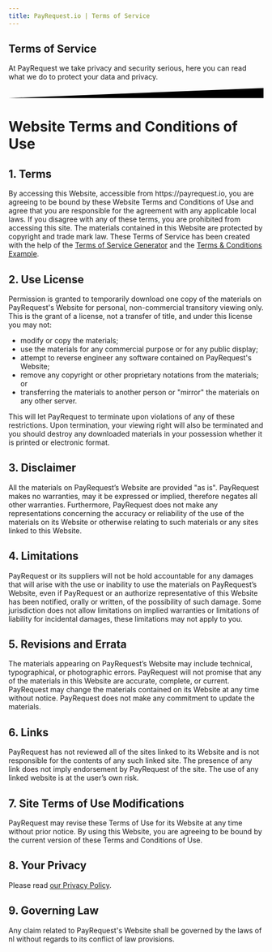 ```yaml
---
title: PayRequest.io | Terms of Service
---
```


<div class="position-relative">
    <!-- Hero for FREE version -->
    <section class="section section-lg section-shaped">
        <!-- Background circles -->
        <div class="shape shape-style-self shape-primary">
            <span class="span-150"></span>
            <span class="span-50"></span>
            <span class="span-50"></span>
            <span class="span-75"></span>
            <span class="span-100"></span>
            <span class="span-75"></span>
            <span class="span-50"></span>
            <span class="span-100"></span>
            <span class="span-50"></span>
            <span class="span-100"></span>
        </div>
        <div class="container shape-container d-flex align-items-center">
            <div class="col px-0">
                <div class="row align-items-center justify-content-center">
                    <div class="col-lg-6 text-center">
                      <h1 class="text-white">Terms of Service</h1>
                        <p class="lead text-white">
                            At PayRequest we take privacy and security serious, here you can read what we do to protect your data and privacy.
                        </p>
                              
  </div>
                </div>
            </div>
        </div>
        <!-- SVG separator -->
        <div class="separator separator-bottom separator-skew zindex-100">
            <svg x="0" y="0" viewBox="0 0 2560 100" preserveAspectRatio="none" version="1.1" xmlns="http://www.w3.org/2000/svg">
                <polygon class="fill-white" points="2560 0 2560 100 0 100"></polygon>
            </svg>
        </div>
    </section>
</div>





<div class="accordion-1">
    <div class="container">
        <div class="row">
            <div class="col-md-12 mx-auto text-center">


<h1>Website Terms and Conditions of Use</h1>

<h2>1. Terms</h2>

<p>By accessing this Website, accessible from https://payrequest.io, you are agreeing to be bound by these Website Terms and Conditions of Use and agree that you are responsible for the agreement with any applicable local laws. If you disagree with any of these terms, you are prohibited from accessing this site. The materials contained in this Website are protected by copyright and trade mark law. These Terms of Service has been created with the help of the <a href="https://www.termsofservicegenerator.net">Terms of Service Generator</a> and the <a href="https://www.termsconditionsexample.com">Terms & Conditions Example</a>.</p>

<h2>2. Use License</h2>

<p>Permission is granted to temporarily download one copy of the materials on PayRequest's Website for personal, non-commercial transitory viewing only. This is the grant of a license, not a transfer of title, and under this license you may not:</p>

<ul>
    <li>modify or copy the materials;</li>
    <li>use the materials for any commercial purpose or for any public display;</li>
    <li>attempt to reverse engineer any software contained on PayRequest's Website;</li>
    <li>remove any copyright or other proprietary notations from the materials; or</li>
    <li>transferring the materials to another person or "mirror" the materials on any other server.</li>
</ul>

<p>This will let PayRequest to terminate upon violations of any of these restrictions. Upon termination, your viewing right will also be terminated and you should destroy any downloaded materials in your possession whether it is printed or electronic format.</p>

<h2>3. Disclaimer</h2>

<p>All the materials on PayRequest’s Website are provided "as is". PayRequest makes no warranties, may it be expressed or implied, therefore negates all other warranties. Furthermore, PayRequest does not make any representations concerning the accuracy or reliability of the use of the materials on its Website or otherwise relating to such materials or any sites linked to this Website.</p>

<h2>4. Limitations</h2>

<p>PayRequest or its suppliers will not be hold accountable for any damages that will arise with the use or inability to use the materials on PayRequest’s Website, even if PayRequest or an authorize representative of this Website has been notified, orally or written, of the possibility of such damage. Some jurisdiction does not allow limitations on implied warranties or limitations of liability for incidental damages, these limitations may not apply to you.</p>

<h2>5. Revisions and Errata</h2>

<p>The materials appearing on PayRequest’s Website may include technical, typographical, or photographic errors. PayRequest will not promise that any of the materials in this Website are accurate, complete, or current. PayRequest may change the materials contained on its Website at any time without notice. PayRequest does not make any commitment to update the materials.</p>

<h2>6. Links</h2>

<p>PayRequest has not reviewed all of the sites linked to its Website and is not responsible for the contents of any such linked site. The presence of any link does not imply endorsement by PayRequest of the site. The use of any linked website is at the user’s own risk.</p>

<h2>7. Site Terms of Use Modifications</h2>

<p>PayRequest may revise these Terms of Use for its Website at any time without prior notice. By using this Website, you are agreeing to be bound by the current version of these Terms and Conditions of Use.</p>

<h2>8. Your Privacy</h2>

<p>Please read <a href="https://payrequest.io/privacy">our Privacy Policy</a>.</p>

<h2>9. Governing Law</h2>

<p>Any claim related to PayRequest's Website shall be governed by the laws of nl without regards to its conflict of law provisions.</p>



 </div>
        </div>
    
  </div>
</div>

